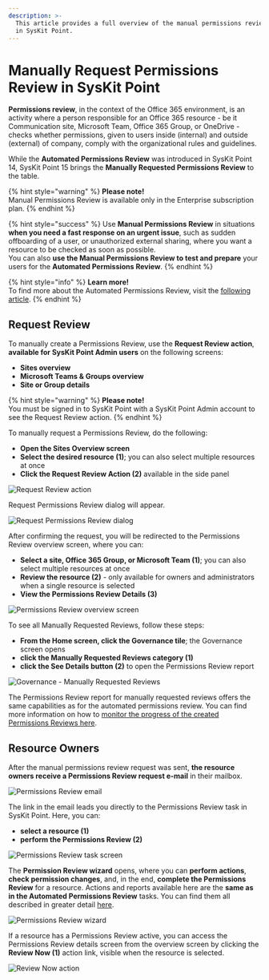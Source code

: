 ```yaml
---
description: >-
  This article provides a full overview of the manual permissions review process
  in SysKit Point.
---
```


# Manually Request Permissions Review in SysKit Point

**Permissions review**, in the context of the Office 365 environment, is an activity where a person responsible for an Office 365 resource - be it Communication site, Microsoft Team, Office 365 Group, or OneDrive - checks whether permissions, given to users inside \(internal\) and outside \(external\) of company, comply with the organizational rules and guidelines.

While the **Automated Permissions Review** was introduced in SysKit Point 14, SysKit Point 15 brings the **Manually Requested Permissions Review** to the table.

{% hint style="warning" %}
**Please note!**  
Manual Permissions Review is available only in the Enterprise subscription plan.
{% endhint %}

{% hint style="success" %}
Use **Manual Permissions Review** in situations **when you need a fast response on an urgent issue**, such as sudden offboarding of a user, or unauthorized external sharing, where you want a resource to be checked as soon as possible.  
You can also **use the Manual Permissions Review to test and prepare** your users for the **Automated Permissions Review**.
{% endhint %}

{% hint style="info" %}
**Learn more!**  
To find more about the Automated Permissions Review, visit the [following article](permissions-review.md).
{% endhint %}

## Request Review

To manually create a Permissions Review, use the **Request Review action**, **available for SysKit Point Admin users** on the following screens:

* **Sites overview**
* **Microsoft Teams & Groups overview**
* **Site or Group details**

{% hint style="warning" %}
**Please note!**  
You must be signed in to SysKit Point with a SysKit Point Admin account to see the Request Review action.
{% endhint %}

To manually request a Permissions Review, do the following:

* **Open the Sites Overview screen**
* **Select the desired resource \(1\)**; you can also select multiple resources at once
* **Click the Request Review Action \(2\)** available in the side panel

![Request Review action](../.gitbook/assets/manually-request-permissions-review_request-review.png)

Request Permissions Review dialog will appear.

![Request Permissions Review dialog](../.gitbook/assets/manually-request-permissions-review_request-review-dialog.png)

After confirming the request, you will be redirected to the Permissions Review overview screen, where you can:

* **Select a site, Office 365 Group, or Microsoft Team \(1\)**; you can also select multiple resources at once
* **Review the resource \(2\)** - only available for owners and administrators when a single resource is selected
* **View the Permissions Review Details \(3\)** 

![Permissions Review overview screen](../.gitbook/assets/manually-request-permissions-review_review-overview.png)

To see all Manually Requested Reviews, follow these steps:

* **From the Home screen, click the Governance tile**; the Governance screen opens
* **click the Manually Requested Reviews category \(1\)**
* **click the See Details button \(2\)** to open the Permissions Review report 

![Governance - Manually Requested Reviews](../.gitbook/assets/manually-request-permissions-review_governance.png)

The Permissions Review report for manually requested reviews offers the same capabilities as for the automated permissions review. You can find more information on how to [monitor the progress of the created Permissions Reviews here](monitor-permissions-review.md).

## Resource Owners

After the manual permissions review request was sent, **the resource owners receive a Permissions Review request e-mail** in their mailbox.

![Permissions Review email](../.gitbook/assets/manually-request-permissions-review_email.png)

The link in the email leads you directly to the Permissions Review task in SysKit Point. Here, you can:

* **select a resource \(1\)**
* **perform the Permissions Review \(2\)**

![Permissions Review task screen](../.gitbook/assets/manually-request-permissions-review_task.png)

The **Permission Review wizard** opens, where you can **perform actions**, **check permission changes**, and, in the end, **complete the Permissions Review** for a resource. Actions and reports available here are the **same as in the Automated Permissions Review** tasks. You can find them all described in greater detail [here](permissions-review.md#permissions-review-task-details).

![Permissions Review wizard](../.gitbook/assets/manually-request-permissions-review_wizard.png)

If a resource has a Permissions Review active, you can access the Permissions Review details screen from the overview screen by clicking the **Review Now \(1\)** action link, visible when the resource is selected.

![Review Now action](../.gitbook/assets/manually-request-permissions-review_review-now.png)

